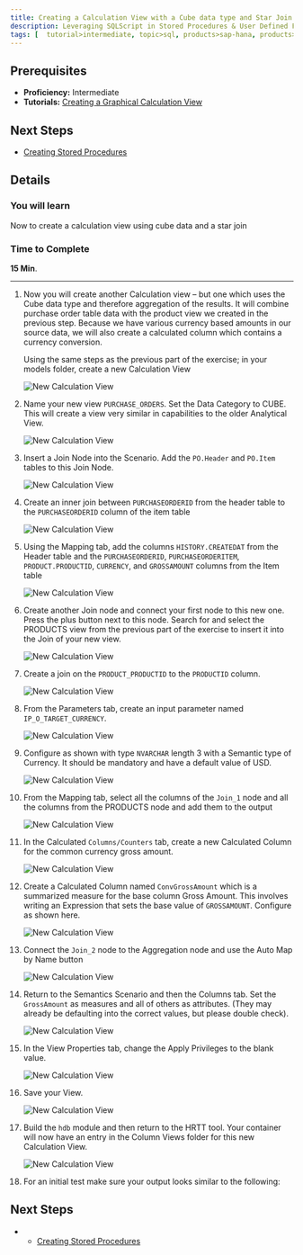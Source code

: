 ```yaml
---
title: Creating a Calculation View with a Cube data type and Star Join
description: Leveraging SQLScript in Stored Procedures & User Defined Functions
tags: [  tutorial>intermediate, topic>sql, products>sap-hana, products>sap-hana\,-express-edition ]
---
```

## Prerequisites  
 - **Proficiency:** Intermediate
 - **Tutorials:** [Creating a Graphical Calculation View](http://www.sap.com/developer/tutorials/xsa-graphical-view.html)

## Next Steps
 - [Creating Stored Procedures](http://www.sap.com/developer/tutorials/xsa-sqlscript-stored-proc.html)

## Details
### You will learn  
Now to create a calculation view using cube data and a star join

### Time to Complete
**15 Min**.

---

1. Now you will create another Calculation view – but one which uses the Cube data type and therefore aggregation of the results. It will combine purchase order table data with the product view we created in the previous step.  Because we have various currency based amounts in our source data, we will also create a calculated column which contains a currency conversion.    Using the same steps as the previous part of the exercise; in your models folder, create a new Calculation View
    ![New Calculation View](1.png)
2. Name your new view `PURCHASE_ORDERS`. Set the Data Category to CUBE. This will create a view very similar in capabilities to the older Analytical View.

    ![New Calculation View](2.png)
    3. Insert a Join Node into the Scenario. Add the `PO.Header` and `PO.Item` tables to this Join Node.
    ![New Calculation View](3.png)
    
4. Create an inner join between `PURCHASEORDERID` from the header table to the `PURCHASEORDERID` column of the item table

    ![New Calculation View](4.png)
    
5. Using the Mapping tab, add the columns `HISTORY.CREATEDAT` from the Header table and the `PURCHASEORDERID`, `PURCHASEORDERITEM`, `PRODUCT.PRODUCTID`, `CURRENCY`, and `GROSSAMOUNT` columns from the Item table

    ![New Calculation View](5.png)
    
6. Create another Join node and connect your first node to this new one. Press the plus button next to this node. Search for and select the PRODUCTS view from the previous part of the exercise to insert it into the Join of your new view.  

    ![New Calculation View](6.png)
    
7. Create a join on the `PRODUCT_PRODUCTID` to the `PRODUCTID` column. 

    ![New Calculation View](7.png)
    
8. From the Parameters tab, create an input parameter named `IP_O_TARGET_CURRENCY`. 

    ![New Calculation View](8.png)
    
9. Configure as shown with type `NVARCHAR` length 3 with a Semantic type of Currency. It should be mandatory and have a default value of USD.

    ![New Calculation View](9.png)
    
10. From the Mapping tab, select all the columns of the `Join_1` node and all the columns from the PRODUCTS node and add them to the output

    ![New Calculation View](10.png)
    
11. In the Calculated `Columns/Counters` tab, create a new Calculated Column for the common currency gross amount. 

    ![New Calculation View](11.png)
    
12. Create a Calculated Column named `ConvGrossAmount` which is a summarized measure for the base column Gross Amount. This involves writing an Expression that sets the base value of `GROSSAMOUNT`. Configure as shown here.

    ![New Calculation View](12.png)
    
13. Connect the `Join_2` node to the Aggregation node and use the Auto Map by Name button

    ![New Calculation View](13.png)
    
14. Return to the Semantics Scenario and then the Columns tab. Set the `GrossAmount` as measures and all of others as attributes. (They may already be defaulting into the correct values, but please double check).

    ![New Calculation View](14.png)
    
15. In the View Properties tab, change the Apply Privileges to the blank value. 

    ![New Calculation View](15.png)
    
16. Save your View.

    ![New Calculation View](16.png)
    
17. Build the `hdb` module and then return to the HRTT tool. Your container will now have an entry in the Column Views folder for this new Calculation View. 

    ![New Calculation View](17.png)
    
18. For an initial test make sure your output looks similar to the following:


## Next Steps
 -  - [Creating Stored Procedures](http://www.sap.com/developer/tutorials/xsa-sqlscript-stored-proc.html)
